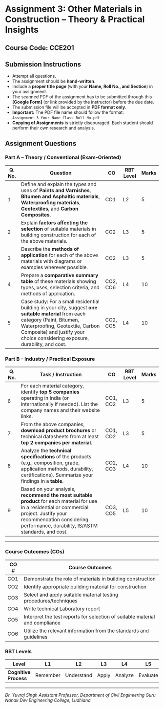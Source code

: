 # **Assignment 3: Other Materials in Construction – Theory & Practical Insights**

## **Course Code:** CCE201

## **Submission Instructions**

* Attempt all questions.
* The assignment should be **hand-written**.
* Include a **proper title page** (with your **Name, Roll No., and Section**) in your assignment.
* The scanned PDF of the assignment has to be submitted through this **[Google Form]** (or link provided by the instructor) before the due date.
* The submission file will be accepted in **PDF format only**.
* **Important:** The PDF file name should follow the format:
  `Assignment_3_Your Name_Class Roll No.pdf`
* **Copying of Assignments** is strictly discouraged. Each student should perform their own research and analysis.

## **Assignment Questions**

### **Part A – Theory / Conventional (Exam-Oriented)**

| **Q. No.** | **Question**                                                                                                                                                                                                                                      | **CO**   | **RBT Level** | **Marks** |
| ---------- | ------------------------------------------------------------------------------------------------------------------------------------------------------------------------------------------------------------------------------------------------- | -------- | ------------- | --------- |
| 1          | Define and explain the types and uses of **Paints and Varnishes**, **Bitumen and Asphaltic materials**, **Waterproofing materials**, **Geotextiles**, and **Carbon Composites**.                                                                  | CO1      | L2            | 5         |
| 2          | Explain **factors affecting the selection** of suitable materials in building construction for each of the above materials.                                                                                                                       | CO2      | L3            | 5         |
| 3          | Describe the **methods of application** for each of the above materials with diagrams or examples wherever possible.                                                                                                                              | CO2      | L3            | 5         |
| 4          | Prepare a **comparative summary table** of these materials showing types, uses, selection criteria, and methods of application.                                                                                                                   | CO2, CO6 | L4            | 10        |
| 5          | Case study: For a small residential building in your city, suggest **one suitable material** from each category (Paint, Bitumen, Waterproofing, Geotextile, Carbon Composite) and justify your choice considering exposure, durability, and cost. | CO2, CO5 | L4            | 10        |

### **Part B – Industry / Practical Exposure**

| **Q. No.** | **Task / Instruction**                                                                                                                                                                                                          | **CO**   | **RBT Level** | **Marks** |
| ---------- | ------------------------------------------------------------------------------------------------------------------------------------------------------------------------------------------------------------------------------- | -------- | ------------- | --------- |
| 6          | For each material category, identify **top 5 companies** operating in India (or internationally if needed). List the company names and their website links.                                                                     | CO1, CO2 | L3            | 5         |
| 7          | From the above companies, **download product brochures** or technical datasheets from at least **top 2 companies per material**.                                                                                                | CO1, CO2 | L3            | 5         |
| 8          | Analyze the **technical specifications** of the products (e.g., composition, grade, application methods, durability, certifications). Summarize your findings in a **table**.                                                   | CO2, CO3 | L4            | 10        |
| 9          | Based on your analysis, **recommend the most suitable product** for each material for use in a residential or commercial project. Justify your recommendation considering performance, durability, IS/ASTM standards, and cost. | CO3, CO5 | L5            | 10        |

---

### **Course Outcomes (COs)**

| **CO #** | **Course Outcomes**                                                          |
| -------- | ---------------------------------------------------------------------------- |
| CO1      | Demonstrate the role of materials in building construction                   |
| CO2      | Identify appropriate building material for construction                      |
| CO3      | Select and apply suitable material testing procedures/techniques             |
| CO4      | Write technical Laboratory report                                            |
| CO5      | Interpret the test reports for selection of suitable material and compliance |
| CO6      | Utilize the relevant information from the standards and guidelines           |

### **RBT Levels**

| **Level**             | L1       | L2         | L3    | L4      | L5       | L6     |
| --------------------- | -------- | ---------- | ----- | ------- | -------- | ------ |
| **Cognitive Process** | Remember | Understand | Apply | Analyze | Evaluate | Create |

---

*Dr. Yuvraj Singh*
*Assistant Professor, Department of Civil Engineering*
*Guru Nanak Dev Engineering College, Ludhiana*

